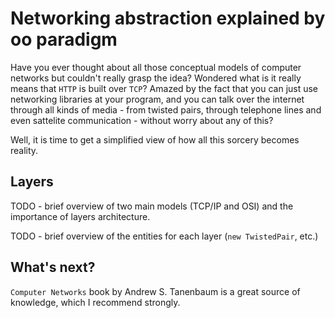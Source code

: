 # Networking abstraction explained by oo paradigm

Have you ever thought about all those conceptual models of computer networks but couldn't really grasp the idea?
Wondered what is it really means that `HTTP` is built over `TCP`? 
Amazed by the fact that you can just use networking libraries at your program, and you can talk over the internet through all kinds of media - from twisted pairs, through telephone lines and even sattelite communication - without worry about any of this?

Well, it is time to get a simplified view of how all this sorcery becomes reality.

## Layers
TODO - brief overview of two main models (TCP/IP and OSI) and the importance of layers architecture.

TODO - brief overview of the entities for each layer (`new TwistedPair`, etc.)

## What's next?
`Computer Networks` book by Andrew S. Tanenbaum is a great source of knowledge, which I recommend strongly.
